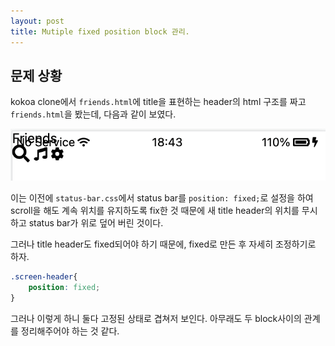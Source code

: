 ```yaml
---
layout: post
title: Mutiple fixed position block 관리. 
---  
```


## 문제 상황  

kokoa clone에서 `friends.html`에 title을 표현하는 header의 html 구조를 짜고 `friends.html`을 봤는데, 다음과 같이 보였다.  

<img src="img/22-1-14-fixed_position_situation.png" />  

이는 이전에 `status-bar.css`에서 status bar를 `position: fixed;`로 설정을 하여 scroll을 해도 계속 위치를 유지하도록 fix한 것 때문에 새 title header의 위치를 무시하고 status bar가 위로 덮어 버린 것이다.  

그러나 title header도 fixed되어야 하기 때문에, fixed로 만든 후 자세히 조정하기로 하자.  

```css
.screen-header{
    position: fixed;
}
```  
그러나 이렇게 하니 둘다 고정된 상태로 겹쳐저 보인다. 아무래도 두 block사이의 관계를 정리해주어야 하는 것 같다.  



